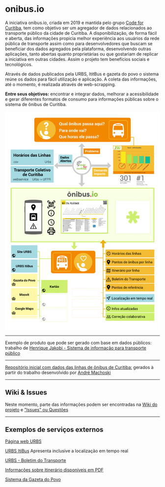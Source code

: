 # onibus.io

A iniciativa onibus.io, criada em 2019 e mantida pelo grupo [Code for Curitiba](http://www.codeforcuritiba.org/index.html), tem como objetivo ser um agregador de dados relacionados ao transporte público da cidade de Curitiba. A disponibilização, de forma fácil e aberta, das informações propicia melhor experiência aos usuários da rede pública de transporte assim como para desenvolvedores que buscam se beneficiar dos dados agregados pela plataforma, desenvolvendo outras aplicações, tanto abertas quanto proprietárias ou que gostariam de replicar a iniciativa em outras cidades. Assim o projeto tem benefícios sociais e tecnológicos.

Através de dados publicados pela URBS, ItitBus e gazeta do povo o sistema reúne os dados para fácil utilização e aplicação. A coleta das informações, até o momento, é realizada através de web-scrapping.

**Entre seus objetivos:** encontrar e integrar dados, melhorar a acessibilidade e gerar diferentes formatos de consumo para informações públicas sobre o sistema de ônibus de Curitiba.

![Mapa rascunho](https://raw.githubusercontent.com/CodeForCuritiba/onibus-io/master/docs/g7154.png)

***

Exemplo de produto que pode ser gerado com base em dados públicos: trabalho de [Henrique Jakobi - Sistema de informação para transporte público](https://www.behance.net/gallery/92660421/Sistema-de-informacao-para-transporte-publico)

***

[Repositório inicial com dados das linhas de ônibus de Curitiba:](https://github.com/CodeForCuritiba/onibus-io/tree/master/csv-originais) gerados à partir do trabalho desenvolvido por [André Machoski](https://github.com/andrehrema/onibus-io)

***
## Wiki & Issues
Neste momento, parte das informações podem ser encontradas na [Wiki do projeto](https://github.com/CodeForCuritiba/onibus-io/wiki) e ["Issues" ou Questões](https://github.com/CodeForCuritiba/onibus-io/issues)

***
## Exemplos de serviços externos

[Página web URBS](https://www.urbs.curitiba.pr.gov.br/horario-de-onibus)

[URBS ItiBus](https://www.urbs.curitiba.pr.gov.br/mobile/itibus)
Apresenta inclusive a localização em tempo real

[URBS - Boletim do Transporte](https://www.urbs.curitiba.pr.gov.br/mobile/boletim)

[Informações sobre itinerário disponíveis em PDF](http://www.urbs.curitiba.pr.gov.br/pdf/transporte/itinerarios/Descritivo_de_Itinerarios_Linhas_Urbanas-Curitiba.pdf)

[Sistema da Gazeta do Povo](https://especiais.gazetadopovo.com.br/horarios-de-onibus/curitiba/)
